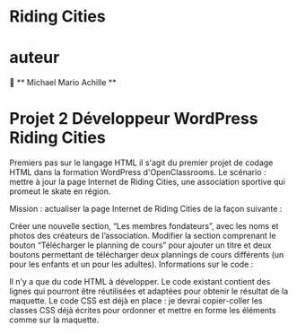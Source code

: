 # Riding Cities #
# auteur
👤 ** Michael Mario Achille **

 # Projet 2  Développeur WordPress Riding Cities 
 
 Premiers pas sur le langage HTML
 il s'agit du premier projet de codage HTML dans la formation WordPress d'OpenClassrooms.
Le scénario : mettre à jour la page Internet de Riding Cities, une association sportive qui promeut le skate en région.

Mission : actualiser la page Internet de Riding Cities de la façon suivante :

Créer une nouvelle section, “Les membres fondateurs”, avec les noms et photos des créateurs de l’association.
Modifier la section comprenant le bouton “Télécharger le planning de cours” pour ajouter un titre et deux boutons permettant de télécharger deux plannings de cours différents (un pour les enfants et un pour les adultes).
Informations sur le code :

Il n’y a que du code HTML à développer.
Le code existant contient des lignes qui pourront être réutilisées et adaptées pour obtenir le résultat de la maquette.
Le code CSS est déjà en place : je devrai copier-coller les classes CSS déjà écrites pour ordonner et mettre en forme les éléments comme sur la maquette.


